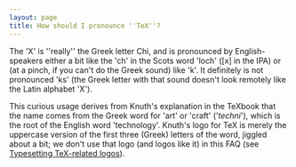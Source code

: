 ```yaml
---
layout: page
title: How should I pronounce ''TeX''?
---
```


The 'X' is ''really'' the Greek letter 
Chi, and is pronounced by
English-speakers either a bit like the 'ch' in the Scots word 'loch'
([x] in the IPA) or (at a pinch, if you can't do the Greek sound) like
'k'.  It definitely is not pronounced 'ks' (the Greek letter with that
sound doesn't look remotely like the Latin alphabet 'X').

This curious usage derives from Knuth's explanation in the TeXbook
that the name comes from the Greek word for 'art' or 'craft'
('_techni_'),
which is the root of the English word 'technology'.  Knuth's logo for TeX is
merely the uppercase version of the first three (Greek) letters of the
word, jiggled about a bit; we don't use that logo (and logos like it)
in this FAQ (see 
[Typesetting TeX-related logos](./FAQ-logos.html)).

